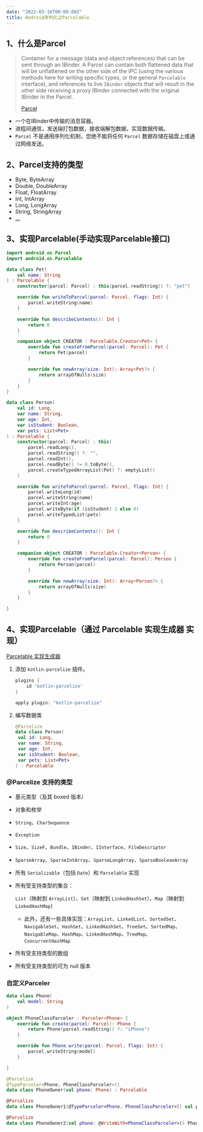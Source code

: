 ```yaml
---
date: "2022-03-16T00:00:00Z"
title: Android序列化之Parcelable
---
```


## 1、什么是Parcel

> Container for a message (data and object references) that can be sent through an IBinder. A Parcel can contain both flattened data that will be unflattened on the other side of the IPC (using the various methods here for writing specific types, or the general `Parcelable` interface), and references to live `IBinder` objects that will result in the other side receiving a proxy IBinder connected with the original IBinder in the Parcel.
>
> [Parcel](https://developer.android.google.cn/reference/android/os/Parcel?hl=zh_cn)

- 一个在IBinder中传输的消息容器。
- 进程间通信，发送端打包数据，接收端解包数据，实现数据传输。
- `Parcel` 不是通用序列化机制，您绝不能将任何 `Parcel` 数据存储在磁盘上或通过网络发送。

## 2、Parcel支持的类型

- Byte, ByteArray
- Double, DoubleArray
- Float, FloatArray
- Int, IntArray
- Long, LongArray
- String, StringArray
- [...](https://developer.android.google.cn/reference/android/os/Parcel?hl=zh_cn#primitives)

## 3、实现Parcelable(手动实现Parcelable接口)

```kotlin
import android.os.Parcel
import android.os.Parcelable

data class Pet(
    val name: String
) : Parcelable {
    constructor(parcel: Parcel) : this(parcel.readString() ?: "pet")

    override fun writeToParcel(parcel: Parcel, flags: Int) {
        parcel.writeString(name)
    }

    override fun describeContents(): Int {
        return 0
    }

    companion object CREATOR : Parcelable.Creator<Pet> {
        override fun createFromParcel(parcel: Parcel): Pet {
            return Pet(parcel)
        }

        override fun newArray(size: Int): Array<Pet?> {
            return arrayOfNulls(size)
        }
    }
}

data class Person(
    val id: Long,
    var name: String,
    var age: Int,
    var isStudent: Boolean,
    var pets: List<Pet>
) : Parcelable {
    constructor(parcel: Parcel) : this(
        parcel.readLong(),
        parcel.readString() ?: "",
        parcel.readInt(),
        parcel.readByte() != 0.toByte(),
        parcel.createTypedArrayList(Pet) ?: emptyList()
    )

    override fun writeToParcel(parcel: Parcel, flags: Int) {
        parcel.writeLong(id)
        parcel.writeString(name)
        parcel.writeInt(age)
        parcel.writeByte(if (isStudent) 1 else 0)
        parcel.writeTypedList(pets)
    }

    override fun describeContents(): Int {
        return 0
    }

    companion object CREATOR : Parcelable.Creator<Person> {
        override fun createFromParcel(parcel: Parcel): Person {
            return Person(parcel)
        }

        override fun newArray(size: Int): Array<Person?> {
            return arrayOfNulls(size)
        }
    }

}
```

## 4、实现Parcelable（通过 Parcelable 实现生成器 实现）

[Parcelable 实现生成器](https://developer.android.google.cn/kotlin/parcelize?hl=zh-cn)

1. 添加 `kotlin-parcelize` 插件。

   ``` groovy
   plugins {
       id 'kotlin-parcelize'
   }
   ```

   ``` groovy
   apply plugin: "kotlin-parcelize"
   ```

2. 编写数据类

   ``` kotlin
   @Parcelize
   data class Person(
    val id: Long,
    var name: String,
    var age: Int,
    var isStudent: Boolean,
    var pets: List<Pet>
   ) : Parcelable
   ```

### @Parcelize 支持的类型

- 基元类型（及其 boxed 版本）

- 对象和枚举

- `String`、`CharSequence`

- `Exception`

- `Size`、`SizeF`、`Bundle`、`IBinder`、`IInterface`、`FileDescriptor`

- `SparseArray`、`SparseIntArray`、`SparseLongArray`、`SparseBooleanArray`

- 所有 `Serializable`（包括 `Date`）和 `Parcelable` 实现

- 所有受支持类型的集合：

  `List`（映射到 `ArrayList`）、`Set`（映射到 `LinkedHashSet`）、`Map`（映射到 `LinkedHashMap`）

  - 此外，还有一些具体实现：`ArrayList`、`LinkedList`、`SortedSet`、`NavigableSet`、`HashSet`、`LinkedHashSet`、`TreeSet`、`SortedMap`、`NavigableMap`、`HashMap`、`LinkedHashMap`、`TreeMap`、`ConcurrentHashMap`

- 所有受支持类型的数组

- 所有受支持类型的可为 null 版本

### 自定义Parceler

``` kotlin
data class Phone(
    val model: String
)

object PhoneClassParceler : Parceler<Phone> {
    override fun create(parcel: Parcel): Phone {
        return Phone(parcel.readString() ?: "iPhone")
    }

    override fun Phone.write(parcel: Parcel, flags: Int) {
        parcel.writeString(model)
    }

}

@Parcelize
@TypeParceler<Phone, PhoneClassParceler>()
data class PhoneOwner(val phone: Phone) : Parcelable

@Parcelize
data class PhoneOwner1(@TypeParceler<Phone, PhoneClassParceler>() val phone: Phone) : Parcelable

@Parcelize
data class PhoneOwner2(val phone: @WriteWith<PhoneClassParceler>() Phone) : Parcelable
```
